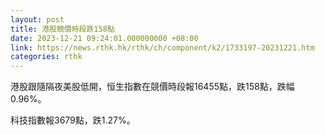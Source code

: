 ```yaml
---
layout: post
title: 港股競價時段跌158點
date: 2023-12-21 09:24:01.000000000 +08:00
link: https://news.rthk.hk/rthk/ch/component/k2/1733197-20231221.htm
categories: rthk
---
```


港股跟隨隔夜美股低開，恒生指數在競價時段報16455點，跌158點，跌幅0.96%。

科技指數報3679點，跌1.27%。
